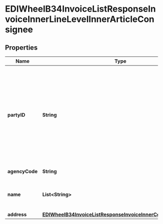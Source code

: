 

# EDIWheelB34InvoiceListResponseInvoiceInnerLineLevelInnerArticleConsignee


## Properties

| Name | Type | Description | Notes |
|------------ | ------------- | ------------- | -------------|
|**partyID** | **String** | Customer Account Michelin Ship To (ST) Number. Michelin assigned Ship To number for customer receiving location. This is a 7 or 9 digit number. |  [optional] |
|**agencyCode** | **String** | Fixed value &#x3D; 91 |  [optional] |
|**name** | **List&lt;String&gt;** | Customer Account Michelin Ship To (ST) Name. |  [optional] |
|**address** | [**EDIWheelB34InvoiceListResponseInvoiceInnerConsigneeAddress**](EDIWheelB34InvoiceListResponseInvoiceInnerConsigneeAddress.md) |  |  [optional] |




